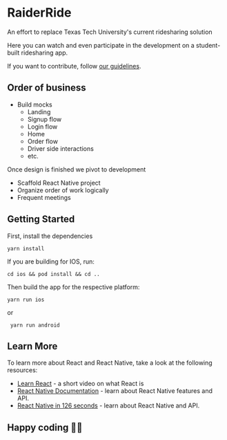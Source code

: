 # RaiderRide

An effort to replace Texas Tech University's current ridesharing solution

Here you can watch and even participate in the development on a student-built ridesharing app.

If you want to contribute, follow [our guidelines](./.github/CONTRIBUTING.md).

## Order of business

- Build mocks
  - Landing
  - Signup flow
  - Login flow
  - Home
  - Order flow
  - Driver side interactions
  - etc.

Once design is finished we pivot to development

- Scaffold React Native project
- Organize order of work logically
- Frequent meetings

## Getting Started

First, install the dependencies

`yarn install`

If you are building for IOS, run:

`cd ios && pod install && cd ..`

Then build the app for the respective platform:

`yarn run ios`

or

` yarn run android`

## Learn More

To learn more about React and React Native, take a look at the following resources:

- [Learn React](https://www.youtube.com/watch?v=Tn6-PIqc4UM) - a short video on what React is
- [React Native Documentation](https://reactnative.dev/) - learn about React Native features and API.
- [React Native in 126 seconds](https://www.youtube.com/watch?v=gvkqT_Uoahw) - learn about React Native and API.

## Happy coding 🎉🙌
